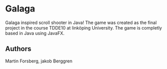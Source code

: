 # Galaga
Galaga inspired scroll shooter in Java! The game was created as the final project in the course TDDE10 at linköping University. The game is completly based in Java using JavaFX.  

## Authors
Martin Forsberg, jakob Berggren
